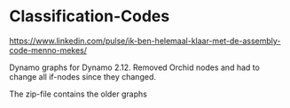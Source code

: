 # Classification-Codes
https://www.linkedin.com/pulse/ik-ben-helemaal-klaar-met-de-assembly-code-menno-mekes/

Dynamo graphs for Dynamo 2.12.
Removed Orchid nodes and had to change all if-nodes since they changed.

The zip-file contains the older graphs
